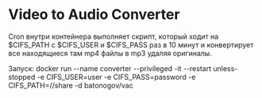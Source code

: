 # Video to Audio Converter

Cron внутри контейнера выполняет скрипт, который ходит на $CIFS_PATH с $CIFS_USER и $CIFS_PASS раз в 10 минут и конвертирует все находящиеся там mp4 файлы в mp3 удаляя оригиналы. 

Запуск:
docker run --name converter --privileged -it --restart unless-stopped -e CIFS_USER=user -e CIFS_PASS=password -e CIFS_PATH=//share -d batonogov/vac
